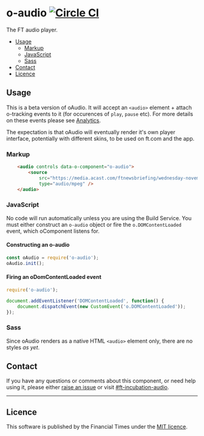 o-audio [![Circle CI](https://circleci.com/gh/Financial-Times/o-audio/tree/master.svg?style=svg)](https://circleci.com/gh/Financial-Times/o-audio/tree/master)
=================

The FT audio player.


- [Usage](#usage)
	- [Markup](#markup)
	- [JavaScript](#javascript)
	- [Sass](#sass)
- [Contact](#contact)
- [Licence](#licence)

## Usage

This is a beta version of oAudio. It will accept an `<audio>` element + attach o-tracking events to it (for occurences of `play`, `pause` etc). For more details on these events please see [Analytics]('/Financial-Times/o-audio/analytics.md).

The expectation is that oAudio will eventually render it's own player interface, potentially with different skins, to be used on ft.com and the app.

### Markup

```html
	<audio controls data-o-component="o-audio">
		<source
			src="https://media.acast.com/ftnewsbriefing/wednesday-november14/media.mp3"
			type="audio/mpeg" />
	</audio>
```

### JavaScript

No code will run automatically unless you are using the Build Service.
You must either construct an `o-audio` object or fire the `o.DOMContentLoaded` event, which oComponent listens for.

#### Constructing an o-audio

```js
const oAudio = require('o-audio');
oAudio.init();
```

#### Firing an oDomContentLoaded event

```js
require('o-audio');

document.addEventListener('DOMContentLoaded', function() {
	document.dispatchEvent(new CustomEvent('o.DOMContentLoaded'));
});
```

### Sass
Since oAudio renders as a native HTML `<audio>` element only, there are no styles _as yet_.

## Contact

If you have any questions or comments about this component, or need help using it, please either [raise an issue](https://github.com/Financial-Times/o-audio/issues) or visit [#ft-incubation-audio](https://financialtimes.slack.com/messages/ft-incubation-audio).

----

## Licence

This software is published by the Financial Times under the [MIT licence](http://opensource.org/licenses/MIT).